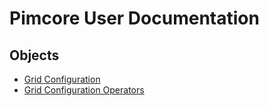 # Pimcore User Documentation

## Objects
* [Grid Configuration](./05_DataObjects/01_Grid_Configuration_General.md) 
* [Grid Configuration Operators](./05_DataObjects/01_Grid_Configuration_Operators/README.md) 